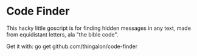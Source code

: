 Code Finder
===========

This hacky little goscript is for finding hidden messages in any text, made from equidistant letters, ala "the bible code".

Get it with:
	go get github.com/thingalon/code-finder


